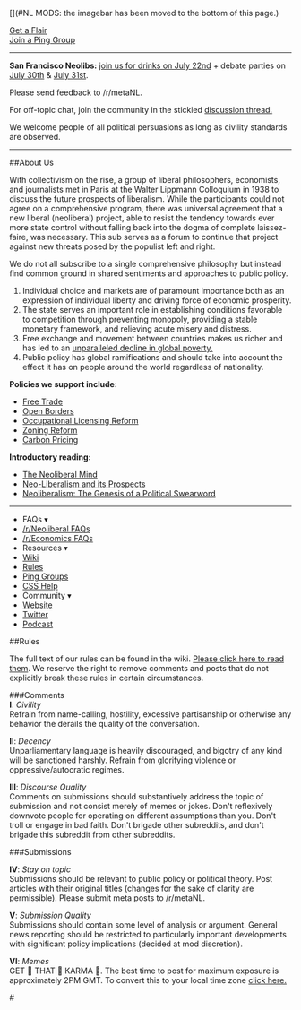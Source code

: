 [](#NL MODS: the imagebar has been moved to the bottom of this page.)

[](#bigbutton) [Get a Flair](https://reddit.com/r/neoliberal/wiki/flairs)   
[](#bigbutton) [Join a Ping Group](https://reddit.com/r/neoliberal/wiki/userpinger/groups)

---

**San Francisco Neolibs:** [join us for drinks on July 22nd](https://www.eventbrite.com/e/san-francisco-yimby-neoliberal-neoliberal-project-happy-hour-tickets-64893783052) + debate parties on [July 30th](https://www.eventbrite.com/e/san-francisco-yimby-neoliberal-debate-watch-party-night-1-tickets-65504099525) & [July 31st](https://www.eventbrite.com/e/san-francisco-yimby-neoliberal-debate-watch-party-night-2-tickets-65504386383).

Please send feedback to /r/metaNL.

For off-topic chat, join the community in the stickied [discussion thread.](https://neoliber.al/dt)

We welcome people of all political persuasions as long as civility standards are observed.

---

##About Us

With collectivism on the rise, a group of liberal philosophers, economists, and journalists met in Paris at the Walter Lippmann Colloquium in 1938 to discuss the future prospects of liberalism. While the participants could not agree on a comprehensive program, there was universal agreement that a new liberal (neoliberal) project, able to resist the tendency towards ever more state control without falling back into the dogma of complete laissez-faire, was necessary. This sub serves as a forum to continue that project against new threats posed by the populist left and right.  

We do not all subscribe to a single comprehensive philosophy but instead find common ground in shared sentiments and approaches to public policy.

1. Individual choice and markets are of paramount importance both as an expression of individual liberty and driving force of economic prosperity.
2. The state serves an important role in establishing conditions favorable to competition through preventing monopoly, providing a stable monetary framework, and relieving acute misery and distress.
3. Free exchange and movement between countries makes us richer and has led to an [unparalleled decline in global poverty.](https://ourworldindata.org/uploads/2013/05/World-Poverty-Since-1820.png)
4. Public policy has global ramifications and should take into account the effect it has on people around the world regardless of nationality.

**Policies we support include:**

- [Free Trade](http://www.walkerd.people.cofc.edu/Readings/Trade/iowacarcrop.pdf)
- [Open Borders](https://www.reddit.com/r/neoliberal/wiki/openborders)
- [Occupational Licensing Reform](https://www.brookings.edu/opinions/the-future-of-occupational-licensing-reform/)
- [Zoning Reform](https://www.brookings.edu/blog/social-mobility-memos/2016/08/16/zoning-as-opportunity-hoarding/)
- [Carbon Pricing](https://www.reddit.com/r/Economics/wiki/faq_carbonpricing)

**Introductory reading:**

- [The Neoliberal Mind](https://static1.squarespace.com/static/56eddde762cd9413e151ac92/t/58e3c27b2e69cf75e8b510fc/1491321484029/the_neoliberal_mind_web.pdf)
- [Neo-Liberalism and its Prospects](https://miltonfriedman.hoover.org/friedman_images/Collections/2016c21/Farmand_02_17_1951.pdf)
- [Neoliberalism: The Genesis of a Political Swearword](https://olivermhartwich.files.wordpress.com/2015/02/neoliberalism.pdf)  

---

- FAQs ▾
 - [/r/Neoliberal FAQs](https://www.reddit.com/r/neoliberal/wiki/faq)
 - [/r/Economics FAQs](https://www.reddit.com/r/Economics/wiki/index)
- Resources ▾
 - [Wiki](https://www.reddit.com/r/neoliberal/wiki/)
 - [Rules](https://www.reddit.com/r/neoliberal/wiki/rules)
 - [Ping Groups](https://www.reddit.com/r/neoliberal/wiki/userpinger/groups)
 - [CSS Help](https://www.reddit.com/r/neoliberal/wiki/csshelp)
- Community ▾
 - [Website](https://neoliberalproject.org/)
 - [Twitter](http://twitter.com/ne0liberal)
 - [Podcast](https://neoliberalproject.org/podcast/)

##Rules

The full text of our rules can be found in the wiki. [Please click here to read them](https://www.reddit.com/r/neoliberal/wiki/rules). We reserve the right to remove comments and posts that do not explicitly break these rules in certain circumstances.

###Comments  
**I**: *Civility*  
Refrain from name-calling, hostility, excessive partisanship or otherwise any behavior the derails the quality of the conversation.

**II**: *Decency*  
Unparliamentary language is heavily discouraged, and bigotry of any kind will be sanctioned harshly. Refrain from glorifying violence or oppressive/autocratic regimes.  

**III**: *Discourse Quality*  
Comments on submissions should substantively address the topic of submission and not consist merely of memes or jokes. Don't reflexively downvote people for operating on different assumptions than you. Don't troll or engage in bad faith. Don't brigade other subreddits, and don't brigade this subreddit from other subreddits. 

###Submissions

**IV**: *Stay on topic*  
Submissions should be relevant to public policy or political theory. Post articles with their original titles (changes for the sake of clarity are permissible). Please submit meta posts to /r/metaNL.

**V**: *Submission Quality*  
Submissions should contain some level of analysis or argument. General news reporting should be restricted to particularly important developments with significant policy implications  (decided at mod discretion).

**VI**: *Memes*  
GET 👏 THAT 👏 KARMA 👏. The best time to post for maximum exposure is approximately 2PM GMT. To convert this to your local time zone [click here.](https://www.google.com/search?q=2pm+gmt+to+my+time)

[](#/RES_SR_Config/NightModeCompatible)

[](#homebutton)[](https://old.reddit.com/r/Neoliberal)

#[](#headerbutton)[](https://old.reddit.com/r/neoliberal/comments/cb37w7/the_impact_of_mental_health_on_our_economy_and/)[](#headerbutton-2)[](https://podcasts.apple.com/us/podcast/right-wing-grifters-2-grift-harder/id1390384827?i=1000444201110)[](#headerbutton-3)[](https://old.reddit.com/r/neoliberal/comments/ce15t7/raiding_corruption_and_trojan_horses_russias/)
